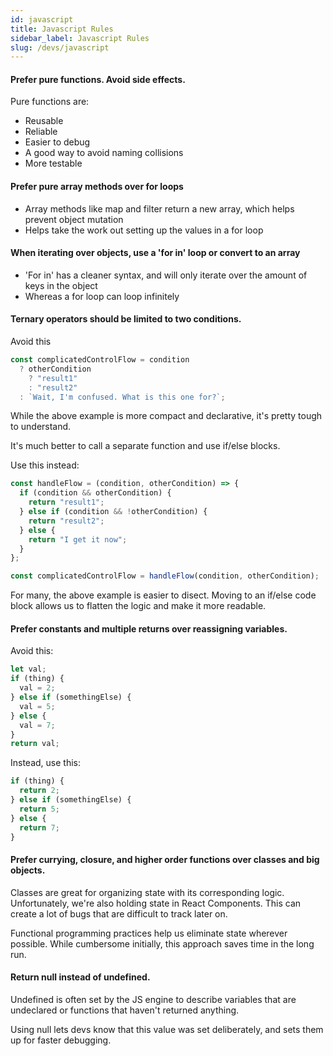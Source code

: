 ```yaml
---
id: javascript
title: Javascript Rules
sidebar_label: Javascript Rules
slug: /devs/javascript
---
```


#### Prefer pure functions. Avoid side effects.

Pure functions are:

- Reusable
- Reliable
- Easier to debug
- A good way to avoid naming collisions
- More testable

#### Prefer pure array methods over for loops

- Array methods like map and filter return a new array, which helps prevent object mutation
- Helps take the work out setting up the values in a for loop

#### When iterating over objects, use a 'for in' loop or convert to an array

- 'For in' has a cleaner syntax, and will only iterate over the amount of keys in the object
- Whereas a for loop can loop infinitely

#### Ternary operators should be limited to two conditions.

Avoid this

```js
const complicatedControlFlow = condition
  ? otherCondition
    ? "result1"
    : "result2"
  : `Wait, I'm confused. What is this one for?`;
```

While the above example is more compact and declarative, it's pretty tough to understand.

It's much better to call a separate function and use if/else blocks.

Use this instead:

```js
const handleFlow = (condition, otherCondition) => {
  if (condition && otherCondition) {
    return "result1";
  } else if (condition && !otherCondition) {
    return "result2";
  } else {
    return "I get it now";
  }
};

const complicatedControlFlow = handleFlow(condition, otherCondition);
```

For many, the above example is easier to disect. Moving to an if/else code block allows us to flatten the logic and make it more readable.

#### Prefer constants and multiple returns over reassigning variables.

Avoid this:

```js
let val;
if (thing) {
  val = 2;
} else if (somethingElse) {
  val = 5;
} else {
  val = 7;
}
return val;
```

Instead, use this:

```js
if (thing) {
  return 2;
} else if (somethingElse) {
  return 5;
} else {
  return 7;
}
```

#### Prefer currying, closure, and higher order functions over classes and big objects.

Classes are great for organizing state with its corresponding logic. Unfortunately, we're also holding state in React Components. This can create a lot of bugs that are difficult to track later on.

Functional programming practices help us eliminate state wherever possible. While cumbersome initially, this approach saves time in the long run.

#### Return null instead of undefined.

Undefined is often set by the JS engine to describe variables that are undeclared or functions that haven't returned anything.

Using null lets devs know that this value was set deliberately, and sets them up for faster debugging.
